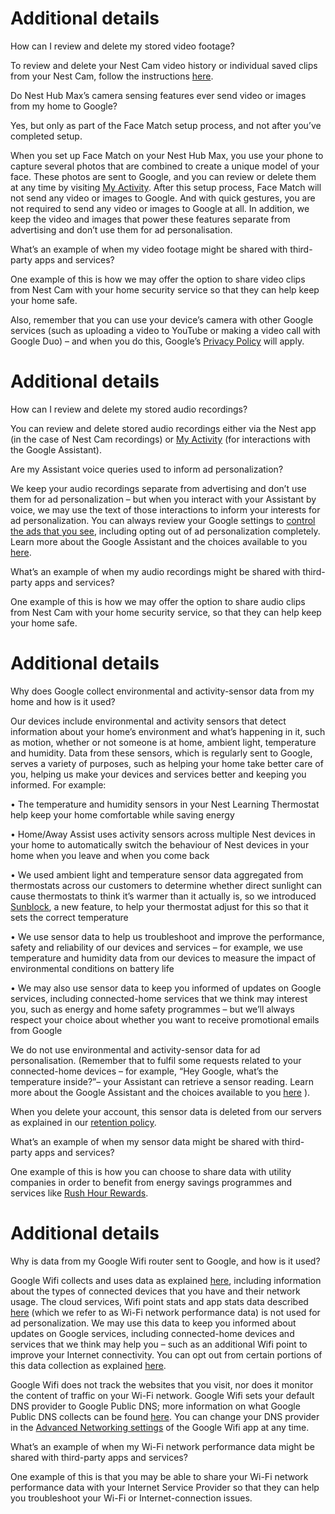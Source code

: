 Additional details
==================

How can I review and delete my stored video footage?

To review and delete your Nest Cam video history or individual saved clips from your Nest Cam, follow the instructions [here](https://nest.com/support/article/Can-I-delete-my-Nest-Cam-Video-History "here").

Do Nest Hub Max’s camera sensing features ever send video or images from my home to Google?

Yes, but only as part of the Face Match setup process, and not after you’ve completed setup.  

When you set up Face Match on your Nest Hub Max, you use your phone to capture several photos that are combined to create a unique model of your face. These photos are sent to Google, and you can review or delete them at any time by visiting [My Activity](https://myactivity.google.com/myactivity "My Activity"). After this setup process, Face Match will not send any video or images to Google. And with quick gestures, you are not required to send any video or images to Google at all. In addition, we keep the video and images that power these features separate from advertising and don’t use them for ad personalisation.

What’s an example of when my video footage might be shared with third-party apps and services?

One example of this is how we may offer the option to share video clips from Nest Cam with your home security service so that they can help keep your home safe.  

Also, remember that you can use your device’s camera with other Google services (such as uploading a video to YouTube or making a video call with Google Duo) – and when you do this, Google’s [Privacy Policy](https://policies.google.com/privacy "Privacy Policy") will apply.

Additional details
==================

How can I review and delete my stored audio recordings?

You can review and delete stored audio recordings either via the Nest app (in the case of Nest Cam recordings) or [My Activity](https://myactivity.google.com/myactivity "My Activity") (for interactions with the Google Assistant).

Are my Assistant voice queries used to inform ad personalization?

We keep your audio recordings separate from advertising and don’t use them for ad personalization – but when you interact with your Assistant by voice, we may use the text of those interactions to inform your interests for ad personalization. You can always review your Google settings to [control the ads that you see](https://support.google.com/accounts/answer/2662856 "control the ads that you see"), including opting out of ad personalization completely. Learn more about the Google Assistant and the choices available to you [here](https://myaccount.google.com/yourdata/assistant "here").

What’s an example of when my audio recordings might be shared with third-party apps and services?

One example of this is how we may offer the option to share audio clips from Nest Cam with your home security service, so that they can help keep your home safe.

Additional details
==================

Why does Google collect environmental and activity-sensor data from my home and how is it used?

Our devices include environmental and activity sensors that detect information about your home’s environment and what’s happening in it, such as motion, whether or not someone is at home, ambient light, temperature and humidity. Data from these sensors, which is regularly sent to Google, serves a variety of purposes, such as helping your home take better care of you, helping us make your devices and services better and keeping you informed. For example:  

• The temperature and humidity sensors in your Nest Learning Thermostat help keep your home comfortable while saving energy  

• Home/Away Assist uses activity sensors across multiple Nest devices in your home to automatically switch the behaviour of Nest devices in your home when you leave and when you come back  

• We used ambient light and temperature sensor data aggregated from thermostats across our customers to determine whether direct sunlight can cause thermostats to think it’s warmer than it actually is, so we introduced [Sunblock](https://nest.com/support/article/What-is-Sunblock "Sunblock"), a new feature, to help your thermostat adjust for this so that it sets the correct temperature  

• We use sensor data to help us troubleshoot and improve the performance, safety and reliability of our devices and services – for example, we use temperature and humidity data from our devices to measure the impact of environmental conditions on battery life  

• We may also use sensor data to keep you informed of updates on Google services, including connected-home services that we think may interest you, such as energy and home safety programmes – but we’ll always respect your choice about whether you want to receive promotional emails from Google  

We do not use environmental and activity-sensor data for ad personalisation. (Remember that to fulfil some requests related to your connected-home devices – for example, “Hey Google, what’s the temperature inside?”– your Assistant can retrieve a sensor reading. Learn more about the Google Assistant and the choices available to you [here](http://myaccount.google.com/yourdata/assistant "here") ).  

When you delete your account, this sensor data is deleted from our servers as explained in our [retention policy](https://policies.google.com/technologies/retention "retention policy").

What’s an example of when my sensor data might be shared with third-party apps and services?

One example of this is how you can choose to share data with utility companies in order to benefit from energy savings programmes and services like [Rush Hour Rewards](https://nest.com/support/article/What-is-Rush-Hour-Rewards "Rush Hour Rewards").

Additional details
==================

Why is data from my Google Wifi router sent to Google, and how is it used?

Google Wifi collects and uses data as explained [here](https://support.google.com/wifi/answer/6246642 "here"), including information about the types of connected devices that you have and their network usage. The cloud services, Wifi point stats and app stats data described [here](https://support.google.com/wifi/answer/6246642 "here") (which we refer to as Wi-Fi network performance data) is not used for ad personalization. We may use this data to keep you informed about updates on Google services, including connected-home devices and services that we think may help you – such as an additional Wifi point to improve your Internet connectivity. You can opt out from certain portions of this data collection as explained [here](https://support.google.com/wifi/answer/6246642 "here").  

Google Wifi does not track the websites that you visit, nor does it monitor the content of traffic on your Wi-Fi network. Google Wifi sets your default DNS provider to Google Public DNS; more information on what Google Public DNS collects can be found [here](https://developers.google.com/speed/public-dns/privacy "here"). You can change your DNS provider in the [Advanced Networking settings](https://support.google.com/wifi/answer/6274141 "Advanced Networking settings") of the Google Wifi app at any time.

What’s an example of when my Wi-Fi network performance data might be shared with third-party apps and services?

One example of this is that you may be able to share your Wi-Fi network performance data with your Internet Service Provider so that they can help you troubleshoot your Wi-Fi or Internet-connection issues.